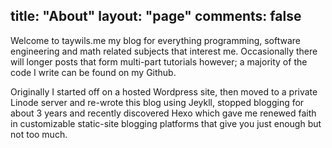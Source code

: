 title: "About"
layout: "page"
comments: false
---
Welcome to taywils.me my blog for everything programming, software engineering and math related subjects that interest me. Occasionally there will longer posts that form multi-part tutorials however; a majority of the code I write can be found on my Github.

Originally I started off on a hosted Wordpress site, then moved to a private Linode server and re-wrote this blog using Jeykll, stopped blogging for about 3 years and recently discovered Hexo which gave me renewed faith in customizable static-site blogging platforms that give you just enough but not too much.
